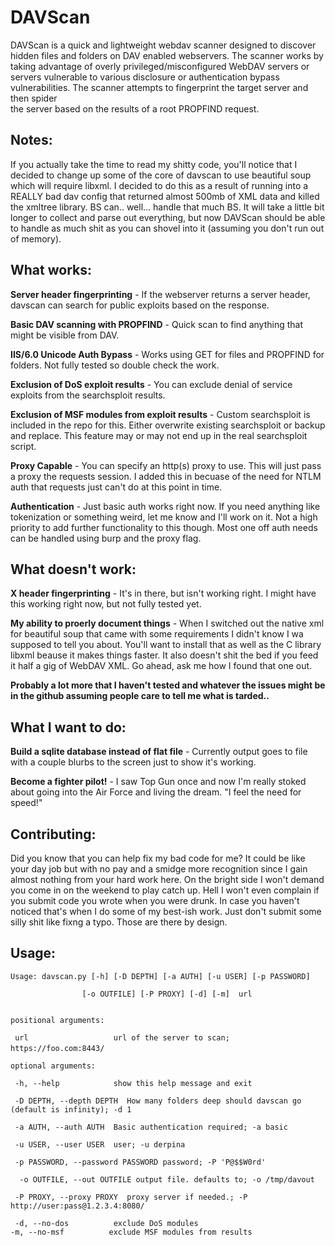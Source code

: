 # DAVScan 

DAVScan is a quick and lightweight webdav scanner designed to discover hidden files and folders on DAV enabled webservers.
The scanner works by taking advantage of overly privileged/misconfigured WebDAV servers or servers vulnerable to various 
disclosure or authentication bypass vulnerabilities. The scanner attempts to fingerprint the target server and then spider	
the server based on the results of a root PROPFIND request.

## Notes:

If you actually take the time to read my shitty code, you'll notice that I decided to change up some of the core of davscan to use beautiful soup which will require libxml.  I decided to do this as a result of running into a REALLY bad dav config that returned almost 500mb of XML data and killed the xmltree library.  BS can.. well... handle that much BS.  It will take a little bit longer to collect and parse out everything, but now DAVScan should be able to handle as much shit as you can shovel into it (assuming you don't run out of memory).  
## What works:

**Server header fingerprinting** - If the webserver returns a server header, davscan can search for public exploits based on the response.

**Basic DAV scanning with PROPFIND** - Quick scan to find anything that might be visible from DAV.

**IIS/6.0 Unicode Auth Bypass** - Works using GET for files and PROPFIND for folders.  Not fully tested so double check the work.

**Exclusion of DoS exploit results** - You can exclude denial of service exploits from the searchsploit results.

**Exclusion of MSF modules from exploit results** - Custom searchsploit is included in the repo for this.  Either overwrite existing searchsploit or backup and replace. This feature may or may not end up in the real searchsploit script.

**Proxy Capable**  - You can specify an http(s) proxy to use.  This will just pass a proxy the requests session.  I added this in becuase of the need for NTLM auth that requests just can't do at this point in time.

**Authentication** - Just basic auth works right now.  If you need anything like tokenization or something weird, let me know and I'll work on it.  Not a high priority to add further functionality to this though.  Most one off auth needs can be handled using burp and the proxy flag.

## What doesn't work:


**X header fingerprinting** - It's in there, but isn't working right.  I might have this working right now, but not fully tested yet.  

**My ability to proerly document things** - When I switched out the native xml for beautiful soup that came with some requirements I didn't know I wa supposed to tell you about.  You'll want to install that as well as the C library libxml beause it makes things faster.  It also doesn't shit the bed if you feed it half a gig of WebDAV XML. Go ahead, ask me how I found that one out.

**Probably a lot more that I haven't tested and whatever the issues might be in the github assuming people care to tell me what is tarded..**

## What I want to do:

**Build a sqlite database instead of flat file** - Currently output goes to file with a couple blurbs to the screen just to show it's working.  

**Become a fighter pilot!** - I saw Top Gun once and now I'm really stoked about going into the Air Force and living the dream.  "I feel the need for speed!"

## Contributing:
Did you know that you can help fix my bad code for me?  It could be like your day job but with no pay and a smidge more recognition since I gain almost nothing from your hard work here.  On the bright side I won't demand you come in on the weekend to play catch up.  Hell I won't even complain if you submit code you wrote when you were drunk.  In case you haven't noticed that's when I do some of my best-ish work.  Just don't submit some silly shit like fixng a typo.  Those are there by design. 


## Usage:

`Usage: davscan.py [-h] [-D DEPTH] [-a AUTH] [-u USER] [-p PASSWORD]         `

`                 [-o OUTFILE] [-P PROXY] [-d] [-m]  url                                                      `

`                                                                            `
`positional arguments:                                                       `

`  url                   url of the server to scan; https://foo.com:8443/    `
`                                                                            `

`optional arguments:                                                         `

`  -h, --help            show this help message and exit                     `

`  -D DEPTH, --depth DEPTH  How many folders deep should davscan go (default is infinity); -d 1    ` 

`  -a AUTH, --auth AUTH  Basic authentication required; -a basic             `

`  -u USER, --user USER  user; -u derpina                                    `

`  -p PASSWORD, --password PASSWORD password; -P 'P@$$W0rd'                  `

`  -o OUTFILE, --out OUTFILE output file. defaults to; -o /tmp/davout`

`  -P PROXY, --proxy PROXY  proxy server if needed.; -P http://user:pass@1.2.3.4:8080/                   `

`  -d, --no-dos          exclude DoS modules                               `
`  -m, --no-msf          exclude MSF modules from results                  `
`                                                                          `
